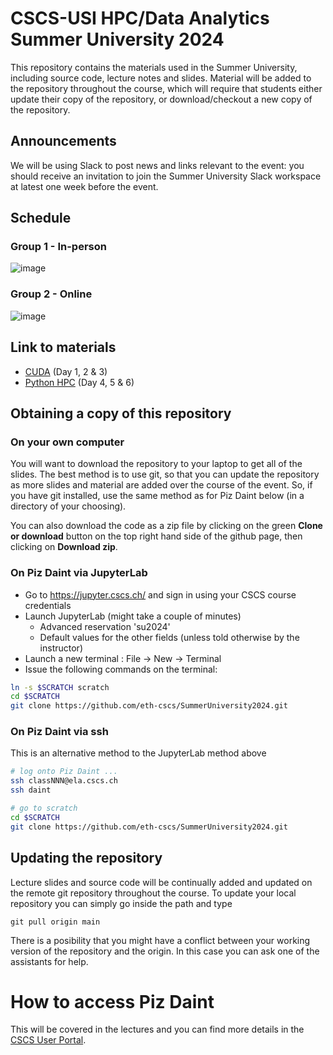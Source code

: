 
# CSCS-USI HPC/Data Analytics Summer University 2024

This repository contains the materials used in the Summer University, including source code, lecture notes and slides.
Material will be added to the repository throughout the course, which will require that students either update their copy of the repository, or download/checkout a new copy of the repository.

## Announcements

We will be using Slack to post news and links relevant to the event: you should receive an invitation to join the Summer University Slack workspace at latest one week before the event.

## Schedule

### Group 1 - In-person
![image](https://github.com/eth-cscs/SummerUniversity2024/assets/4578156/ba1c58c3-9ee3-403b-978b-1f5b9b2c75cd)


### Group 2 - Online
![image](https://github.com/eth-cscs/SummerUniversity2024/assets/4578156/07c52240-884b-472e-9b5d-737632dde429)

## Link to materials

- [CUDA](./cuda) (Day 1, 2 & 3)
- [Python HPC](./python-hpc) (Day 4, 5 & 6)

## Obtaining a copy of this repository

### On your own computer

You will want to download the repository to your laptop to get all of the slides.
The best method is to use git, so that you can update the repository as more slides and material are added over the course of the event.
So, if you have git installed, use the same method as for Piz Daint below (in a directory of your choosing).

You can also download the code as a zip file by clicking on the green __Clone or download__ button on the top right hand side of the github page, then clicking on __Download zip__.

### On Piz Daint via JupyterLab

- Go to https://jupyter.cscs.ch/ and sign in using your CSCS course credentials 
- Launch JupyterLab (might take a couple of minutes)
  - Advanced reservation 'su2024' 
  - Default values for the other fields (unless told otherwise by the instructor)
- Launch a new terminal : File -> New -> Terminal
- Issue the following commands on the terminal:
```bash
ln -s $SCRATCH scratch
cd $SCRATCH
git clone https://github.com/eth-cscs/SummerUniversity2024.git
```

### On Piz Daint via ssh

This is an alternative method to the JupyterLab method above

```bash
# log onto Piz Daint ...
ssh classNNN@ela.cscs.ch
ssh daint

# go to scratch
cd $SCRATCH
git clone https://github.com/eth-cscs/SummerUniversity2024.git
```

## Updating the repository

Lecture slides and source code will be continually added and updated on the remote git repository throughout the course.
To update your local repository you can simply go inside the path and type

```
git pull origin main
```

There is a posibility that you might have a conflict between your working version of the repository and the origin.
In this case you can ask one of the assistants for help.

# How to access Piz Daint

This will be covered in the lectures and you can find more details in the [CSCS User Portal](https://user.cscs.ch/access/running/piz_daint/).
